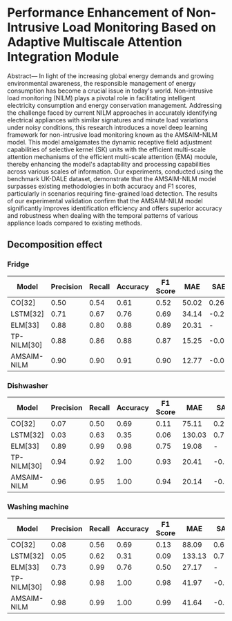# Performance Enhancement of Non-Intrusive Load Monitoring Based on Adaptive Multiscale Attention Integration Module
Abstract— In light of the increasing global energy demands and growing environmental awareness, the responsible management of energy consumption has become a crucial issue in today's world. Non-intrusive load monitoring (NILM) plays a pivotal role in facilitating intelligent electricity consumption and energy conservation management. Addressing the challenge faced by current NILM approaches in accurately identifying electrical appliances with similar signatures and minute load variations under noisy conditions, this research introduces a novel deep learning framework for non-intrusive load monitoring known as the AMSAIM-NILM model. This model amalgamates the dynamic receptive field adjustment capabilities of selective kernel (SK) units with the efficient multi-scale attention mechanisms of the efficient multi-scale attention (EMA) module, thereby enhancing the model's adaptability and processing capabilities across various scales of information. Our experiments, conducted using the benchmark UK-DALE dataset, demonstrate that the AMSAIM-NILM model surpasses existing methodologies in both accuracy and F1 scores, particularly in scenarios requiring fine-grained load detection. The results of our experimental validation confirm that the AMSAIM-NILM model significantly improves identification efficiency and offers superior accuracy and robustness when dealing with the temporal patterns of various appliance loads compared to existing methods.


## Decomposition effect

### Fridge

| Model                     | Precision | Recall | Accuracy | F1 Score | MAE  | SAE  |
|--------------------------|-----------|--------|----------|----------|------|------|
| CO[32]                   | 0.50      | 0.54   | 0.61     | 0.52     | 50.02| 0.26 |
| LSTM[32]                 | 0.71      | 0.67   | 0.76     | 0.69     | 34.14| -0.22|
| ELM[33]                  | 0.88      | 0.80   | 0.88     | 0.89     | 20.31| -    |
| TP-NILM[30]              | 0.88      | 0.86   | 0.88     | 0.87     | 15.25| -0.02|
| AMSAIM-NILM              | 0.90      | 0.90   | 0.91     | 0.90     | 12.77| -0.01|

### Dishwasher

| Model                     | Precision | Recall | Accuracy | F1 Score | MAE  | SAE  |
|--------------------------|-----------|--------|----------|----------|------|------|
| CO[32]                   | 0.07      | 0.50   | 0.69     | 0.11     | 75.11| 0.28 |
| LSTM[32]                 | 0.03      | 0.63   | 0.35     | 0.06     | 130.03| 0.76|
| ELM[33]                  | 0.89      | 0.99   | 0.98     | 0.75     | 19.08| -    |
| TP-NILM[30]              | 0.94      | 0.92   | 1.00     | 0.93     | 20.41| -0.04|
| AMSAIM-NILM              | 0.96      | 0.95   | 1.00     | 0.94     | 20.14| -0.05|

### Washing machine

| Model                     | Precision | Recall | Accuracy | F1 Score | MAE  | SAE  |
|--------------------------|-----------|--------|----------|----------|------|------|
| CO[32]                   | 0.08      | 0.56   | 0.69     | 0.13     | 88.09| 0.65 |
| LSTM[32]                 | 0.05      | 0.62   | 0.31     | 0.09     | 133.13| 0.73|
| ELM[33]                  | 0.73      | 0.99   | 0.76     | 0.50     | 27.17| -    |
| TP-NILM[30]              | 0.98      | 0.98   | 1.00     | 0.98     | 41.97| -0.08|
| AMSAIM-NILM              | 0.98      | 0.99   | 1.00     | 0.99     | 41.64| -0.08|

